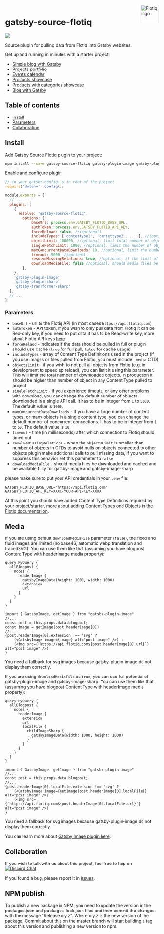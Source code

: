 <a href="https://flotiq.com/">
    <img src="https://editor.flotiq.com/fonts/fq-logo.svg" alt="Flotiq logo" title="Flotiq" align="right" height="60" />
</a>

gatsby-source-flotiq
====================

![](https://img.shields.io/npm/v/gatsby-source-flotiq)

Source plugin for pulling data from [Flotiq](http://flotiq.com) into [Gatsby](https://www.gatsbyjs.org/) websites.

Get up and running in minutes with a starter project:
* [Simple blog with Gatsby](https://github.com/flotiq/gatsby-starter-blog)
* [Projects portfolio](https://github.com/flotiq/gatsby-starter-projects)
* [Events calendar](https://github.com/flotiq/gatsby-starter-event-calendar)
* [Products showcase](https://github.com/flotiq/gatsby-starter-products)
* [Products with categories showcase](https://github.com/flotiq/gatsby-starter-products-with-categories)
* [Blog with Gatsby](https://github.com/flotiq/flotiq-blog)

## Table of contents

- [Install](#install)
- [Parameters](#parameters)
- [Collaboration](#collaboration)


## Install

Add Gatsby Source Flotiq plugin to your project:
```bash
npm install --save gatsby-source-flotiq gatsby-plugin-image gatsby-plugin-sharp gatsby-transformer-sharp
```

Enable and configure plugin:
```js
// in your gatsby-config.js in root of the project
require('dotenv').config();

module.exports = {
  // ...
  plugins: [
    {
      resolve: 'gatsby-source-flotiq',		  
        options: {
            baseUrl: process.env.GATSBY_FLOTIQ_BASE_URL,
            authToken: process.env.GATSBY_FLOTIQ_API_KEY,
            forceReload: false, //(optional)
            includeTypes: ['contettype1', 'contettype2', ... ], //(optional) List of used contenttypes identified by API Name. If ommitted, all content types will be synchronized. Make sure to include all referenced content types as well
            objectLimit: 100000, //optional, limit total number of objects downloaded for every type
            singleFetchLimit: 1000, //optional, limit the number of objects downloaded in single api call. Min: 1, Max 5000, Default 1000
            maxConcurrentDataDownloads: 10, //optional, limit the number of concurrent api calls. Default: 10, Min: 1, Max: 50
            timeout: 5000, //optional
            resolveMissingRelations: true, //optional, if the limit of objects is small some of the objects in relations could not be obtained from server, it this option is true they will be obtained as the graphQL queries in project would be resolved, if false, the missing object would resolve to null
            downloadMediaFile: false //optional, should media files be cached and be available for gatsby-image and gatsby-sharp
        },
    },
    'gatsby-plugin-image',
    'gatsby-plugin-sharp',
    'gatsby-transformer-sharp'
  ],
  // ...
}
```

### Parameters

* `baseUrl` - url to the Flotiq API (in most cases `https://api.flotiq.com`)
* `authToken` - API token, if you wish to only pull data from Flotiq it can be Red-only key, if you need to put data it has to be Read-write key, more about Flotiq API keys [here](https://flotiq.com/docs/API/)
* `forceRelaod` - indicates if the data should be pulled in full or plugin should use cache (`true` for full pull, `false` for cache usage)
* `includeTypes` - array of Content Type Definitions used in the project (if you use images or files pulled from Flotiq, you must include `_media` CTD)
* `objectsLimit` - if you wish to not pull all objects from Flotiq (e.g. in development to speed up reload), you can limit it using this parameter. This will limit the total number of downloaded objects. In production it should be higher than number of object in any Content Type pulled to project
* `singleFetchLimit` - if you experience timeuts, or any other problems with download, you can change the default number of objects downloaded in a single API call. It has to be in integer from `1` to `5000`. The default value is `1000`.
* `maxConcurrentDataDownloads` - If you have a large number of content types, or many objects in a single content type, you can change the default number of concurrent connections. It has to be in integer from `1` to `50`. The default value is `10`.
* `timeout` - time (in milliseconds) after which connection to Flotiq should timed out
* `resolveMissingRelations` - when the `objectsLimit` is smaller than number of objects in CTDs to avoid nulls on objects connected to other objects plugin make additional calls to pull missing data, if you want to suppress this behavior set this parameter to `false` 
* `downloadMediaFile` - should media files be downloaded and cached and be available fully for gatsby-image and gatsby-image-sharp

please make sure to put your API credentials in your `.env` file:

```
GATSBY_FLOTIQ_BASE_URL="https://api.flotiq.com"
GATSBY_FLOTIQ_API_KEY=XXXX-YOUR-API-KEY-XXXX
```

At this point you should have added Content Type Definitions required by your project/starter, more about adding Content Types ond Objects in [the Flotiq documentation](https://flotiq.com/docs/API/content-types/).

## Media

If you are using default `downloadMediaFile` parameter (`false`), the fixed and fluid images are limited (no base46, automatic webp translation and tracedSVG). You can use them like that (assuming you have blogpost Content Type with headerImage media property):

```
query MyQuery {
  allBlogpost {
    nodes {
      headerImage {
        gatsbyImageData(height: 1000, width: 1000)
        extension
        url
      }
    }
  }
}
```

```
import { GatsbyImage, getImage } from "gatsby-plugin-image"
//...
const post = this.props.data.blogpost;
const image = getImage(post.headerImage[0])
//...
{post.headerImage[0].extension !== 'svg' ?
    (<GatsbyImage image={image} alt="post image" />) :
    (<img src={`https://api.flotiq.com${post.headerImage[0].url}`} alt="post image" />)
}
```
You need a fallback for svg images because gatsby-plugin-image do not display them correctly.

If you are using `downloadMediaFile` as `true`, you can use full potential of gatsby-plugin-image and gatsby-image-sharp. You can use them like that (assuming you have blogpost Content Type with headerImage media property):
```
query MyQuery {
  allBlogpost {
    nodes {
      headerImage {
        extension
        url
        localFile {
          childImageSharp {
            gatsbyImageData(width: 1000, height: 1000)
          }
        }
      }
    }
  }
}
```

```
import { GatsbyImage, getImage } from "gatsby-plugin-image"
//...
const post = this.props.data.blogpost;
//...
{post.headerImage[0].localFile.extension !== 'svg' ?
    (<GatsbyImage image={getImage(post.headerImage[0].localFile)} alt="post image" />) :
    (<img src={`https://api.flotiq.com${post.headerImage[0].localFile.url}`} alt="post image" />)
}
```

You need a fallback for svg images because gatsby-plugin-image do not display them correctly.

You can learn more about [Gatsby Image plugin here](https://www.gatsbyjs.com/docs/reference/built-in-components/gatsby-plugin-image/).

## Collaboration

If you wish to talk with us about this project, feel free to hop on [![Discord Chat](https://img.shields.io/discord/682699728454025410.svg)](https://discord.gg/FwXcHnX).
   
If you found a bug, please report it in [issues](https://github.com/flotiq/gatsby-source-flotiq/issues).

## NPM publish
To publish a new package in NPM, you need to update the version in the packages.json and packages-lock.json files and then commit the changes with the message "Release x.y.z". Where x.y.z is the new version of the package. Commit about this on the master branch will start building a tag about this version and publishing a new version to npm.
